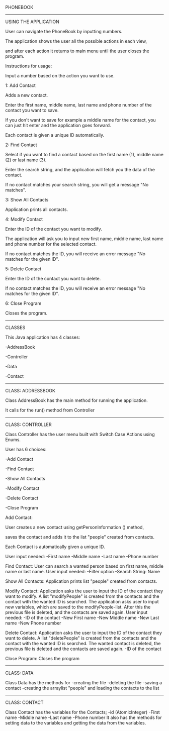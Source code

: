 PHONEBOOK

----

USING THE APPLICATION

User can navigate the PhoneBook by inputting numbers.

The application shows the user all the possible actions in each view,

and after each action it returns to main menu until the user closes the program.


Instructions for usage:

Input a number based on the action you want to use.


1: Add Contact

Adds a new contact.

Enter the first name, middle name, last name and phone number of the contact you want to save.

If you don't want to save for example a middle name for the contact, you can just hit enter and the application goes forward.

Each contact is given a unique ID automatically.


2: Find Contact

Select if you want to find a contact based on the first name (1), middle name (2) or last name (3).

Enter the search string, and the application will fetch you the data of the contact.

If no contact matches your search string, you will get a message "No matches".


3: Show All Contacts

Application prints all contacts.


4: Modify Contact

Enter the ID of the contact you want to modify.

The application will ask you to input new first name, middle name, last name and phone number for the selected contact.

If no contact matches the ID, you will receive an error message "No matches for the given ID".


5: Delete Contact

Enter the ID of the contact you want to delete.

If no contact matches the ID, you will receive an error message "No matches for the given ID".


6: Close Program

Closes the program.


----

CLASSES

This Java application has 4 classes:

-AddressBook

-Controller

-Data

-Contact

----

CLASS: ADDRESSBOOK

Class AddressBook has the main method for running the application.

It calls for the run() method from Controller


----

CLASS: CONTROLLER

Class Controller has the user menu built with Switch Case Actions using Enums.

User has 6 choices:

-Add Contact

-Find Contact

-Show All Contacts

-Modify Contact

-Delete Contact

-Close Program


Add Contact:

User creates a new contact using getPersonInformation () method,

saves the contact and adds it to the list "people" created from contacts.

Each Contact is automatically given a unique ID.

User input needed:
-First name
-Middle name
-Last name
-Phone number


Find Contact:
User can search a wanted person based on first name, middle name or last name.
User input needed:
-Filter option
-Search String: Name


Show All Contacts:
Application prints list "people" created from contacts.


Modify Contact:
Application asks the user to input the ID of the contact they want to modify.
A list "modifyPeople" is created from the contacts and the contact with the wanted ID is searched.
The application asks user to input new variables, which are saved to the modifyPeople-list.
After this the previous file is deleted, and the contacts are saved again.
User input needed:
-ID of the contact
-New First name
-New Middle name
-New Last name
-New Phone number


Delete Contact:
Application asks the user to input the ID of the contact they want to delete.
A list "deletePeople" is created from the contacts and the contact with the wanted ID is searched.
The wanted contact is deleted, the previous file is deleted and the contacts are saved again.
-ID of the contact


Close Program:
Closes the program


----
CLASS: DATA

Class Data has the methods for
-creating the file
-deleting the file
-saving a contact
-creating the arraylist "people" and loading the contacts to the list

----

CLASS: CONTACT

Class Contact has the variables for the Contacts;
-id (AtomicInteger)
-First name
-Middle name
-Last name
-Phone number
It also has the methods for setting data to the variables and getting the data from the variables.
